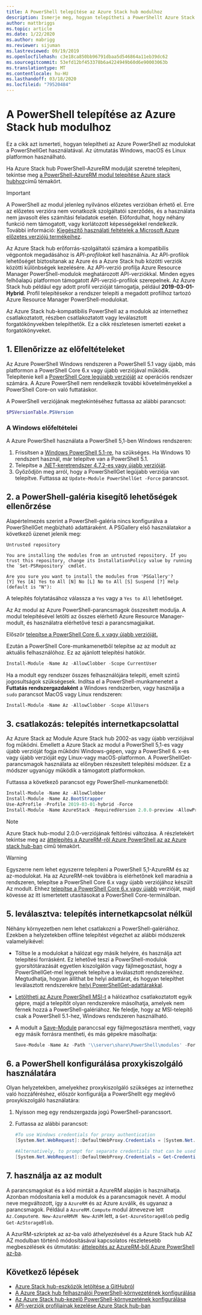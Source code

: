 ```yaml
---
title: A PowerShell telepítése az Azure Stack hub modulhoz
description: Ismerje meg, hogyan telepítheti a PowerShellt Azure Stack hubhoz.
author: mattbriggs
ms.topic: article
ms.date: 1/22/2020
ms.author: mabrigg
ms.reviewer: sijuman
ms.lastreviewed: 09/19/2019
ms.openlocfilehash: c3e18ca850bb96791dbaa5d546864a11eb39dc62
ms.sourcegitcommit: 53efd12bf453378b6a4224949b60d6e90003063b
ms.translationtype: MT
ms.contentlocale: hu-HU
ms.lasthandoff: 03/18/2020
ms.locfileid: "79520484"
---
```

# <a name="install-powershell-az-module-for-azure-stack-hub"></a>A PowerShell telepítése az Azure Stack hub modulhoz

Ez a cikk azt ismerteti, hogyan telepítheti az Azure PowerShell az modulokat a PowerShellGet használatával. Az útmutatás Windows, macOS és Linux platformon használható.

Ha Azure Stack hub PowerShell-AzureRM modulját szeretné telepíteni, tekintse meg [a PowerShell-AzureRM modul telepítése Azure stack hubhoz](azure-stack-powershell-install.md)című témakört.

> [!IMPORTANT]
>  A PowerShell az modul jelenleg nyilvános előzetes verzióban érhető el.
> Erre az előzetes verzióra nem vonatkozik szolgáltatói szerződés, és a használata nem javasolt éles számítási feladatok esetén. Előfordulhat, hogy néhány funkció nem támogatott, vagy korlátozott képességekkel rendelkezik. További információ: [Kiegészítő használati feltételek a Microsoft Azure előzetes verziójú termékeihez](https://azure.microsoft.com/support/legal/preview-supplemental-terms/).

Az Azure Stack hub erőforrás-szolgáltatói számára a kompatibilis végpontok megadásához is *API-profilokat* kell használnia.
Az API-profilok lehetőséget biztosítanak az Azure és a Azure Stack hub közötti verziók közötti különbségek kezelésére. Az API-verzió profilja Azure Resource Manager PowerShell-modulok meghatározott API-verziókkal. Minden egyes felhőalapú platformon támogatott API-verzió-profilok szerepelnek. Az Azure Stack hub például egy adott profil verzióját támogatja, például **2019-03-01-Hybrid**. Profil telepítésekor a rendszer telepíti a megadott profilhoz tartozó Azure Resource Manager PowerShell-modulokat.

Az Azure Stack hub-kompatibilis PowerShell az a modulok az internethez csatlakoztatott, részben csatlakoztatott vagy leválasztott forgatókönyvekben telepíthetők. Ez a cikk részletesen ismerteti ezeket a forgatókönyveket.

## <a name="1-verify-your-prerequisites"></a>1. Ellenőrizze az előfeltételeket

Az Azure PowerShell Windows rendszeren a PowerShell 5.1 vagy újabb, más platformon a PowerShell Core 6.x vagy újabb verziójával működik. Telepítenie kell a [PowerShell Core legújabb verzióját](/powershell/scripting/install/installing-powershell#powershell-core) az operációs rendszer számára. A Azure PowerShell nem rendelkezik további követelményekkel a PowerShell Core-on való futtatáskor.

A PowerShell verziójának megtekintéséhez futtassa az alábbi parancsot:

```powershell  
$PSVersionTable.PSVersion
```

### <a name="prerequisites-for-windows"></a>A Windows előfeltételei
A Azure PowerShell használata a PowerShell 5,1-ben Windows rendszeren:

1. Frissítsen a [Windows PowerShell 5.1-re](/powershell/scripting/install/installing-windows-powershell#upgrading-existing-windows-powershell), ha szükséges. Ha Windows 10 rendszert használ, már telepítve van a PowerShell 5.1.
2. Telepítse a [.NET-keretrendszer 4.7.2-es vagy újabb verzióját](/dotnet/framework/install).
3. Győződjön meg arról, hogy a PowerShellGet legújabb verziója van telepítve. Futtassa az `Update-Module PowerShellGet -Force` parancsot.

## <a name="2-validate-the-powershell-gallery-accessibility"></a>2. a PowerShell-galéria kisegítő lehetőségek ellenőrzése

Alapértelmezés szerint a PowerShell-galéria nincs konfigurálva a PowerShellGet megbízható adattáraként. A PSGallery első használatakor a következő üzenet jelenik meg:

```Output
Untrusted repository

You are installing the modules from an untrusted repository. If you trust this repository, change its InstallationPolicy value by running the `Set-PSRepository` cmdlet.

Are you sure you want to install the modules from 'PSGallery'?
[Y] Yes [A] Yes to All [N] No [L] No to All [S] Suspend [?] Help (default is "N"):
```

A telepítés folytatásához válassza a `Yes` vagy a `Yes to All` lehetőséget.

Az Az modul az Azure PowerShell-parancsmagok összesített modulja. A modul telepítésével letölti az összes elérhető Azure Resource Manager-modult, és használatra elérhetővé teszi a parancsmagjaikat.

Először [telepítse a PowerShell Core 6. x vagy újabb verzióját.](/powershell/scripting/install/installing-powershell-core-on-windows)

Ezután a PowerShell Core-munkamenetből telepítse az az modult az aktuális felhasználóhoz. Ez az ajánlott telepítési hatókör.

```powershell  
Install-Module -Name Az -AllowClobber -Scope CurrentUser
```

Ha a modult egy rendszer összes felhasználójára telepíti, emelt szintű jogosultságok szükségesek. Indítsa el a PowerShell-munkamenetet a **Futtatás rendszergazdaként** a Windows rendszerben, vagy használja a `sudo` parancsot MacOS vagy Linux rendszeren:

```powershell  
Install-Module -Name Az -AllowClobber -Scope AllUsers
```

## <a name="3-connected-install-with-internet-connectivity"></a>3. csatlakozás: telepítés internetkapcsolattal

Az Azure Stack az Module Azure Stack hub 2002-as vagy újabb verziójával fog működni. Emellett a Azure Stack az modul a PowerShell 5,1-es vagy újabb verzióját fogja működni Windows-gépen, vagy a PowerShell 6. x-es vagy újabb verzióját egy Linux-vagy macOS-platformon. A PowerShellGet-parancsmagok használata az előnyben részesített telepítési módszer. Ez a módszer ugyanúgy működik a támogatott platformokon. 

Futtassa a következő parancsot egy PowerShell-munkamenetből:

```powershell  
Install-Module -Name Az -AllowClobber
Install-Module -Name Az.BootStrapper
Use-AzProfile -Profile 2019-03-01-hybrid -Force
Install-Module -Name AzureStack -RequiredVersion 2.0.0-preview -AllowPrerelease
```

> [!Note]  
> Azure Stack hub-modul 2.0.0-verziójának feltörési változása. A részletekért tekintse meg az [áttelepítés a AzureRM-ről Azure PowerShell az az Azure stack hub-ban](migrate-azurerm-az.md) című témakört.

> [!WARNING]  
> Egyszerre nem lehet egyszerre telepíteni a PowerShell 5,1-AzureRM és az az-modulokat. Ha az AzureRM-nek továbbra is elérhetőnek kell maradnia a rendszeren, telepítse a PowerShell Core 6.x vagy újabb verziójához készült Az modult. Ehhez [telepítse a PowerShell Core 6.x vagy újabb](https://docs.microsoft.com/powershell/scripting/install/installing-powershell-core-on-windows) verzióját, majd kövesse az itt ismertetett utasításokat a PowerShell Core-terminálban.


## <a name="5-disconnected-install-without-internet-connection"></a>5. leválasztva: telepítés internetkapcsolat nélkül

Néhány környezetben nem lehet csatlakozni a PowerShell-galériához. Ezekben a helyzetekben offline telepítést végezhet az alábbi módszerek valamelyikével:

* Töltse le a modulokat a hálózat egy másik helyére, és használja azt telepítési forrásként.
  Ez lehetővé teszi a PowerShell-modulok gyorsítótárazását egyetlen kiszolgálón vagy fájlmegosztást, hogy a PowerShellGet-mel legyenek telepítve a leválasztott rendszerekhez. Megtudhatja, hogyan állíthat be helyi adattárat, és hogyan telepíthet leválasztott rendszerekre [helyi PowerShellGet-adattárakkal](https://docs.microsoft.com/powershell/scripting/gallery/how-to/working-with-local-psrepositories).
* [Letöltheti az Azure PowerShell MSI-t](https://docs.microsoft.com/powershell/azure/install-az-ps-msi) a hálózathoz csatlakoztatott egyik gépre, majd a telepítőt olyan rendszerekre másolhatja, amelyek nem férnek hozzá a PowerShell-galériához. Ne feledje, hogy az MSI-telepítő csak a PowerShell 5.1-hez, Windows rendszeren használható.
* A modult a [Save-Module](https://docs.microsoft.com/powershell/module/PowershellGet/Save-Module) paranccsal egy fájlmegosztásra mentheti, vagy egy másik forrásra mentheti, és más gépekre másolhatja:

  ```powershell  
  Save-Module -Name Az -Path '\\server\share\PowerShell\modules' -Force
  ```

## <a name="6-configure-powershell-to-use-a-proxy-server"></a>6. a PowerShell konfigurálása proxykiszolgáló használatára

Olyan helyzetekben, amelyekhez proxykiszolgáló szükséges az internethez való hozzáféréshez, először konfigurálja a PowerShellt egy meglévő proxykiszolgáló használatára:

1. Nyisson meg egy rendszergazda jogú PowerShell-parancssort.
2. Futtassa az alábbi parancsot:

   ```powershell
   #To use Windows credentials for proxy authentication
   [System.Net.WebRequest]::DefaultWebProxy.Credentials = [System.Net.CredentialCache]::DefaultCredentials

   #Alternatively, to prompt for separate credentials that can be used for #proxy authentication
   [System.Net.WebRequest]::DefaultWebProxy.Credentials = Get-Credential
   ```

## <a name="7-use-the-az-module"></a>7. használja az az modult

A parancsmagokat és a kód mintáit a AzureRM alapján is használhatja. Azonban módosítania kell a modulok és a parancsmagok nevét. A modul neve megváltozott, így a `AzureRM` és az Azure `Az`válik, és ugyanaz a parancsmagok. Például a `AzureRM.Compute` modul átnevezve lett `Az.Compute`re.` New-AzureRMVM` ` New-AzVM` lett, a `Get-AzureStorageBlob` pedig `Get-AzStorageBlob`.

A AzurRM-szkriptek az az-ba való áthelyezésével és a Azure Stack hub AZ AZ modulban történő módosításával kapcsolatos részletesebb megbeszélések és útmutatás: [áttelepítés az AzureRM-ből Azure PowerShell az-ba](migrate-azurerm-az.md).

## <a name="next-steps"></a>Következő lépések

- [Azure Stack hub-eszközök letöltése a GitHubról](azure-stack-powershell-download.md)
- [A Azure Stack hub felhasználói PowerShell-környezetének konfigurálása](../user/azure-stack-powershell-configure-user.md)
- [Az Azure Stack hub-kezelő PowerShell-környezetének konfigurálása](azure-stack-powershell-configure-admin.md)
- [API-verziók profiljainak kezelése Azure Stack hub-ban](../user/azure-stack-version-profiles.md)

